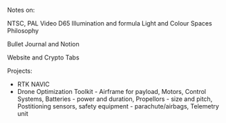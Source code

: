 Notes on:

NTSC, PAL
Video
D65 Illumination and formula
Light and Colour Spaces
Philosophy

Bullet Journal and Notion

Website and Crypto Tabs


Projects:
- RTK NAVIC
- Drone Optimization Toolkit - Airframe for payload, Motors, Control Systems, Batteries - power and duration, Propellors - size and pitch, Postitioning sensors, safety equipment - parachute/airbags, Telemetry unit